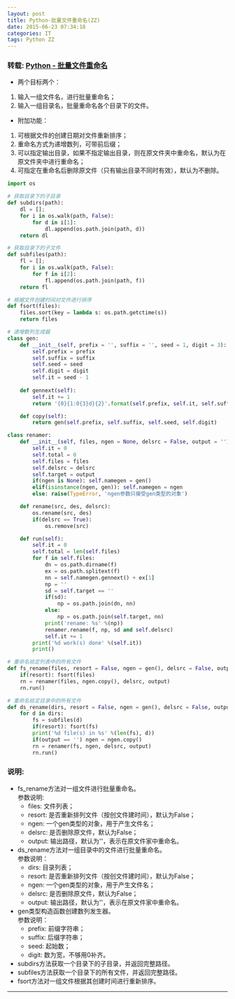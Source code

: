 ```yaml
---
layout: post
title: Python-批量文件重命名(ZZ)
date: 2015-06-23 07:34:18
categories: IT
tags: Python ZZ
---
```


### 转载: [Python - 批量文件重命名](http://www.cnblogs.com/tracydj/archive/2011/01/27/1945861.html)

- 两个目标两个：

1. 输入一组文件名，进行批量重命名；
2. 输入一组目录名，批量重命名各个目录下的文件。

- 附加功能：

1. 可根据文件的创建日期对文件重新排序；
2. 重命名方式为递增数列，可带前后缀；
3. 可以指定输出目录，如果不指定输出目录，则在原文件夹中重命名，默认为在原文件夹中进行重命名；
4. 可指定在重命名后删除原文件（只有输出目录不同时有效），默认为不删除。

~~~python
import os

# 获取目录下的子目录
def subdirs(path):
    dl = [];
    for i in os.walk(path, False):
        for d in i[1]:
            dl.append(os.path.join(path, d))
    return dl

# 获取目录下的子文件
def subfiles(path):
    fl = [];
    for i in os.walk(path, False):
        for f in i[2]:
            fl.append(os.path.join(path, f))
    return fl

# 根据文件创建时间对文件进行排序
def fsort(files):
    files.sort(key = lambda s: os.path.getctime(s))
    return files

# 递增数列生成器
class gen:
    def __init__(self, prefix = '', suffix = '', seed = 1, digit = 3):
        self.prefix = prefix
        self.suffix = suffix
        self.seed = seed
        self.digit = digit
        self.it = seed - 1
    
    def gennext(self):
        self.it += 1
        return '{0}{1:0{3}d}{2}'.format(self.prefix, self.it, self.suffix, self.digit)

    def copy(self):
        return gen(self.prefix, self.suffix, self.seed, self.digit)

class renamer:
    def __init__(self, files, ngen = None, delsrc = False, output = ''):
        self.it = 0
        self.total = 0
        self.files = files
        self.delsrc = delsrc
        self.target = output
        if(ngen is None): self.namegen = gen()
        elif(isinstance(ngen, gen)): self.namegen = ngen
        else: raise(TypeError, 'ngen参数只接受gen类型的对象')

    def rename(src, des, delsrc):
        os.rename(src, des)
        if(delsrc == True):
            os.remove(src)

    def run(self):
        self.it = 0
        self.total = len(self.files)
        for f in self.files:
            dn = os.path.dirname(f)
            ex = os.path.splitext(f)
            nn = self.namegen.gennext() + ex[1]
            np = ''
            sd = self.target == ''
            if(sd):
                np = os.path.join(dn, nn)
            else:
                np = os.path.join(self.target, nn)
            print('rename: %s' %(np))
            renamer.rename(f, np, sd and self.delsrc)
            self.it += 1
        print('%d work(s) done' %(self.it))
        print()

# 重命名给定列表中的所有文件
def fs_rename(files, resort = False, ngen = gen(), delsrc = False, output = ''):
    if(resort): fsort(files)
    rn = renamer(files, ngen.copy(), delsrc, output)
    rn.run()

# 重命名给定目录中的所有文件
def ds_rename(dirs, resort = False, ngen = gen(), delsrc = False, output = ''):
    for d in dirs:
        fs = subfiles(d)
        if(resort): fsort(fs)
        print('%d file(s) in %s' %(len(fs), d))
        if(output == '') ngen = ngen.copy()
        rn = renamer(fs, ngen, delsrc, output)
        rn.run()
~~~

### 说明:  

- fs_rename方法对一组文件进行批量重命名。  
参数说明:  
  - files: 文件列表；
  - resort: 是否重新排列文件（按创文件建时间），默认为False；
  - ngen: 一个gen类型的对象，用于产生文件名；
  - delsrc: 是否删除原文件，默认为False；
  - output: 输出路径，默认为''，表示在原文件家中重命名。
- ds_rename方法对一组目录中的文件进行批量重命名。  
参数说明： 
  - dirs: 目录列表；
  - resort: 是否重新排列文件（按创文件建时间），默认为False；
  - ngen: 一个gen类型的对象，用于产生文件名；
  - delsrc: 是否删除原文件，默认为False；
  - output: 输出路径，默认为''，表示在原文件家中重命名。
- gen类型构造函数创建数列发生器。  
参数说明：  
  - prefix: 前缀字符串；
  - suffix: 后缀字符串；
  - seed: 起始数；
  - digit: 数为宽，不够用0补齐。
- subdirs方法获取一个目录下的子目录，并返回完整路径。
- subfiles方法获取一个目录下的所有文件，并返回完整路径。
- fsort方法对一组文件根据其创建时间进行重新排序。

---
